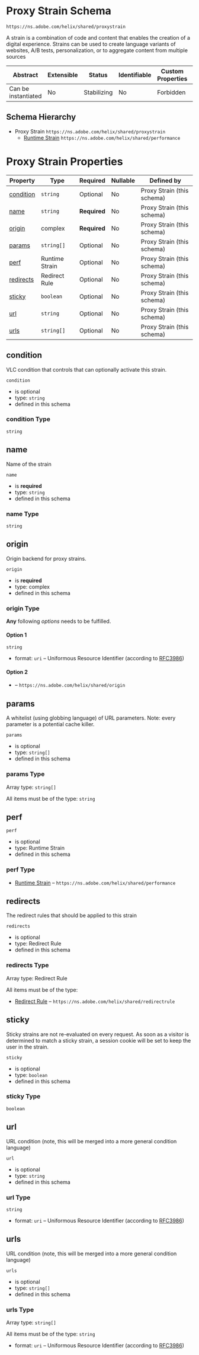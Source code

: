 
# Proxy Strain Schema

```
https://ns.adobe.com/helix/shared/proxystrain
```

A strain is a combination of code and content that enables the creation of a digital experience. Strains can be used to create language variants of websites, A/B tests, personalization, or to aggregate content from multiple sources

| Abstract | Extensible | Status | Identifiable | Custom Properties | Additional Properties | Defined In |
|----------|------------|--------|--------------|-------------------|-----------------------|------------|
| Can be instantiated | No | Stabilizing | No | Forbidden | Forbidden | [proxystrain.schema.json](proxystrain.schema.json) |
## Schema Hierarchy

* Proxy Strain `https://ns.adobe.com/helix/shared/proxystrain`
  * [Runtime Strain](performance.schema.md) `https://ns.adobe.com/helix/shared/performance`


# Proxy Strain Properties

| Property | Type | Required | Nullable | Defined by |
|----------|------|----------|----------|------------|
| [condition](#condition) | `string` | Optional  | No | Proxy Strain (this schema) |
| [name](#name) | `string` | **Required**  | No | Proxy Strain (this schema) |
| [origin](#origin) | complex | **Required**  | No | Proxy Strain (this schema) |
| [params](#params) | `string[]` | Optional  | No | Proxy Strain (this schema) |
| [perf](#perf) | Runtime Strain | Optional  | No | Proxy Strain (this schema) |
| [redirects](#redirects) | Redirect Rule | Optional  | No | Proxy Strain (this schema) |
| [sticky](#sticky) | `boolean` | Optional  | No | Proxy Strain (this schema) |
| [url](#url) | `string` | Optional  | No | Proxy Strain (this schema) |
| [urls](#urls) | `string[]` | Optional  | No | Proxy Strain (this schema) |

## condition

VLC condition that controls that can optionally activate this strain.

`condition`

* is optional
* type: `string`
* defined in this schema

### condition Type


`string`







## name

Name of the strain

`name`

* is **required**
* type: `string`
* defined in this schema

### name Type


`string`







## origin

Origin backend for proxy strains.

`origin`

* is **required**
* type: complex
* defined in this schema

### origin Type


**Any** following *options* needs to be fulfilled.


#### Option 1


`string`

* format: `uri` – Uniformous Resource Identifier (according to [RFC3986](http://tools.ietf.org/html/rfc3986))



#### Option 2


* []() – `https://ns.adobe.com/helix/shared/origin`






## params

A whitelist (using globbing language) of URL parameters. Note: every parameter is a potential cache killer.

`params`

* is optional
* type: `string[]`
* defined in this schema

### params Type


Array type: `string[]`

All items must be of the type:
`string`










## perf


`perf`

* is optional
* type: Runtime Strain
* defined in this schema

### perf Type


* [Runtime Strain](performance.schema.md) – `https://ns.adobe.com/helix/shared/performance`





## redirects

The redirect rules that should be applied to this strain

`redirects`

* is optional
* type: Redirect Rule
* defined in this schema

### redirects Type


Array type: Redirect Rule

All items must be of the type:
* [Redirect Rule](redirectrule.schema.md) – `https://ns.adobe.com/helix/shared/redirectrule`








## sticky

Sticky strains are not re-evaluated on every request. As soon as a visitor is determined to match a sticky strain, a session cookie will be set to keep the user in the strain.

`sticky`

* is optional
* type: `boolean`
* defined in this schema

### sticky Type


`boolean`





## url

URL condition (note, this will be merged into a more general condition language)

`url`

* is optional
* type: `string`
* defined in this schema

### url Type


`string`

* format: `uri` – Uniformous Resource Identifier (according to [RFC3986](http://tools.ietf.org/html/rfc3986))






## urls

URL condition (note, this will be merged into a more general condition language)

`urls`

* is optional
* type: `string[]`
* defined in this schema

### urls Type


Array type: `string[]`

All items must be of the type:
`string`

* format: `uri` – Uniformous Resource Identifier (according to [RFC3986](http://tools.ietf.org/html/rfc3986))







